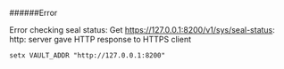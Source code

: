 ######Error

Error checking seal status: Get https://127.0.0.1:8200/v1/sys/seal-status: http: server gave HTTP response to HTTPS client

``setx VAULT_ADDR "http://127.0.0.1:8200"``

